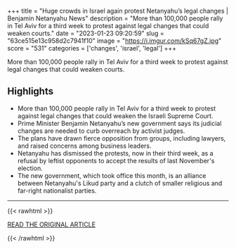 +++
title = "Huge crowds in Israel again protest Netanyahu’s legal changes | Benjamin Netanyahu News"
description = "More than 100,000 people rally in Tel Aviv for a third week to protest against legal changes that could weaken courts."
date = "2023-01-23 09:20:59"
slug = "63ce515e13c958d2c7941f10"
image = "https://i.imgur.com/kSq67gZ.jpg"
score = "531"
categories = ['changes', 'israel', 'legal']
+++

More than 100,000 people rally in Tel Aviv for a third week to protest against legal changes that could weaken courts.

## Highlights

- More than 100,000 people rally in Tel Aviv for a third week to protest against legal changes that could weaken the Israeli Supreme Court.
- Prime Minister Benjamin Netanyahu’s new government says its judicial changes are needed to curb overreach by activist judges.
- The plans have drawn fierce opposition from groups, including lawyers, and raised concerns among business leaders.
- Netanyahu has dismissed the protests, now in their third week, as a refusal by leftist opponents to accept the results of last November's election.
- The new government, which took office this month, is an alliance between Netanyahu's Likud party and a clutch of smaller religious and far-right nationalist parties.

---

{{< rawhtml >}}
  <p class="article-category">
    <a target="_blank" href="https://www.aljazeera.com/news/2023/1/22/huge-crowds-in-israel-protest-against-netanyahus-judicial-plans">READ THE ORIGINAL ARTICLE</a>
  </p>
{{< /rawhtml >}}
